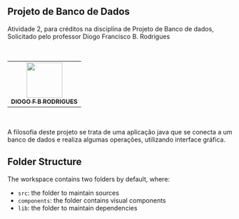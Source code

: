 ## Projeto de Banco de Dados

Atividade 2, para créditos na disciplina de Projeto de Banco de dados, Solicitado pelo professor Diogo Francisco B. Rodrigues

<!-- markdownlint-disable -->
<table>
<br />
  <tr>
    <td align="center"><a href="https://github.com/DIOGOBRODRIGUES"><img src="https://avatars.githubusercontent.com/u/15014672?v=4?s=80" width="80px;" alt=""/><br /><sub><b>DIOGO F B RODRIGUES
</b></sub></a><br /></td>
  </tr>
</table>
<br />
<!-- markdownlint-restore -->

A filosofia deste projeto se trata de uma aplicação java que se conecta a um banco de dados e realiza algumas operações, utilizando interface gráfica.

## Folder Structure

The workspace contains two folders by default, where:

- `src`: the folder to maintain sources
- `components`: the folder contains visual components
- `lib`: the folder to maintain dependencies
